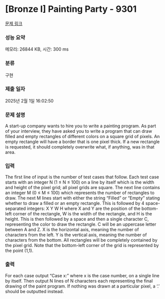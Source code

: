 # [Bronze I] Painting Party - 9301 

[문제 링크](https://www.acmicpc.net/problem/9301) 

### 성능 요약

메모리: 26844 KB, 시간: 300 ms

### 분류

구현

### 제출 일자

2025년 2월 1일 16:02:50

### 문제 설명

<p>A start-up company wants to hire you to write a painting program. As part of your interview, they have asked you to write a program that can draw filled and empty rectangles of different colors on a square grid of pixels. An empty rectangle will have a border that is one pixel thick. If a new rectangle is requested, it should completely overwrite what, if anything, was in that area.</p>

### 입력 

 <p>The first line of input is the number of test cases that follow. Each test case starts with an integer N (1 ≤ N ≤ 100) on a line by itself which is the width and height of the pixel grid; all pixel grids are square. The next line contains an integer M (0 ≤ M ≤ 100) which represents the number of rectangles to draw. The next M lines start with either the string “Filled” or “Empty” stating whether to draw a filled or an empty rectangle. This is followed by 4 space-separated integers: X Y W H where X and Y are the position of the bottom-left corner of the rectangle, W is the width of the rectangle, and H is the height. This is then followed by a space and then a single character C, representing the color to draw the rectangle. C will be an uppercase letter between A and Z. X is the horizontal axis, meaning the number of characters from the left. Y is the vertical axis, meaning the number of characters from the bottom. All rectangles will be completely contained by the pixel grid. Note that the bottom-left corner of the grid is represented by the point (1,1).</p>

### 출력 

 <p>For each case output “Case x:” where x is the case number, on a single line by itself. Then output N lines of N characters each representing the final drawing of the paint program. If nothing was drawn at a particular pixel, a ‘.’ should be outputted instead.</p>

